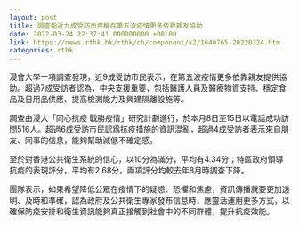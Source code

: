 ```yaml
---
layout: post
title: 調查指近九成受訪市民稱在第五波疫情更多依靠親友協助
date: 2022-03-24 22:37:41.000000000 +08:00
link: https://news.rthk.hk/rthk/ch/component/k2/1640765-20220324.htm
categories: rthk
---
```


浸會大學一項調查發現，近9成受訪市民表示，在第五波疫情更多依靠親友提供協助。超過7成受訪者認為，中央支援重要，包括醫護人員及醫療物資支持、穩定食品及日用品供應、提高檢測能力及興建隔離設施等。

調查由浸大「同心抗疫 戰勝疫情」研究計劃進行，於本月8日至15日以電話成功訪問516人。超過6成受訪市民認爲抗疫措施的資訊混亂，超過4成受訪者表示來自朋友、同事的信息，能夠幫助減低不確定感。

至於對香港公共衛生系統的信心，以10分為滿分，平均有4.34分；特區政府領導抗疫的表現評分，平均有2.68分，兩項評分均較去年8月時調查下降。

團隊表示，如果希望降低公眾在疫情下的疑惑、恐懼和焦慮，資訊傳播就要更加透明、及時和準確，認為政府及公共衛生專家發布信息時，應靈活運用更多方式，以確保防疫安排和衛生資訊能夠真正接觸到社會中的不同群體，提升抗疫效能。
